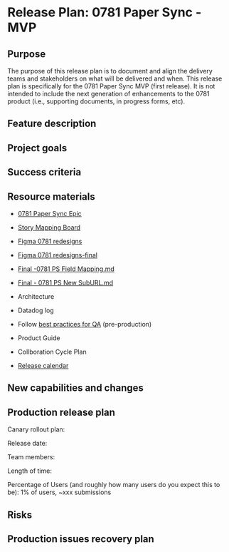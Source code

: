 # Release Plan: 0781 Paper Sync - MVP 


## Purpose
The purpose of this release plan is to document and align the delivery teams and stakeholders on what will be delivered and when. This release plan is specifically for the 0781 Paper Sync MVP (first release). It is not intended to include the next generation of enhancements to the 0781 product (i.e., supporting documents, in progress forms, etc). 

## Feature description


## Project goals


## Success criteria


## Resource materials
- [0781 Paper Sync Epic](https://github.com/department-of-veterans-affairs/va.gov-team/issues/87438) 
- [Story Mapping Board](https://app.mural.co/t/departmentofveteransaffairs9999/m/departmentofveteransaffairs9999/1718308823134/02c2c9ea74f16b276692af8f31eb65202acc7928?wid=0-1719930043260)
- [Figma 0781 redesigns](https://www.figma.com/design/r3Aj9FtLFS989mlVeBsgJg/0781-Redesign?node-id=9856-83462&t=us3dJI6ZkhtJ0Wz8-4)
- [Figma 0781 redesigns-final](https://www.figma.com/design/r3Aj9FtLFS989mlVeBsgJg/0781-Redesign?node-id=8144-135894)
- [Final -0781 PS Field Mapping.md](https://github.com/department-of-veterans-affairs/va.gov-team/blob/master/products/disability/526ez/0781%20Paper%20Sync/0781%20PS%20Field%20Mapping.md)
- [Final - 0781 PS New SubURL.md](https://github.com/department-of-veterans-affairs/va.gov-team/blob/master/products/disability/526ez/0781%20Paper%20Sync/0781%20PS%20New%20SubURL.md)

- Architecture
- Datadog log
- Follow [best practices for QA](https://depo-platform-documentation.scrollhelp.site/developer-docs/qa-and-accessibility-testing) (pre-production)
- Product Guide
- Collboration Cycle Plan
- [Release calendar](https://app.mural.co/t/departmentofveteransaffairs9999/m/departmentofveteransaffairs9999/1739482666003/8c148f924688c05f897075c420034f628d3f0970)


## New capabilities and changes


## Production release plan
Canary rollout plan: 

Release date: 

Team members: 

Length of time: 

Percentage of Users (and roughly how many users do you expect this to be): 1% of users, ~xxx submissions



## Risks

## Production issues recovery plan
 


